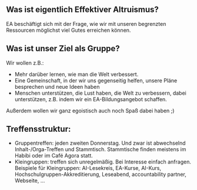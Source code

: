 
## Was ist eigentlich Effektiver Altruismus?
EA beschäftigt sich mit der Frage, wie wir mit unseren begrenzten Ressourcen möglichst viel Gutes erreichen können.
## Was ist unser Ziel als Gruppe?
Wir wollen z.B.:
 - Mehr darüber lernen, wie man die Welt verbessert.
 - Eine Gemeinschaft, in der wir uns gegenseitig helfen, unsere Pläne besprechen und neue Ideen haben
 - Menschen unterstützen, die Lust haben, die Welt zu verbessern, dabei unterstützen, z.B. indem wir ein EA-Bildungsangebot schaffen.

Außerdem wollen wir ganz egoistisch auch noch Spaß dabei  haben ;)

## Treffensstruktur:
 - Gruppentreffen: jeden zweiten Donnerstag. Und zwar ist abwechselnd Inhalt-/Orga-Treffen  und Stammtisch. Stammtische finden meistens im Habibi oder im Café Agora statt.
 - Kleingruppen: treffen sich unregelmäßig. Bei Interesse einfach anfragen. Beispiele für Kleingruppen: 
AI-Lesekreis, EA-Kurse, AI-Kurs, Hochschulgruppen-Akkreditierung, Leseabend, accountability partner, Webseite, ...
